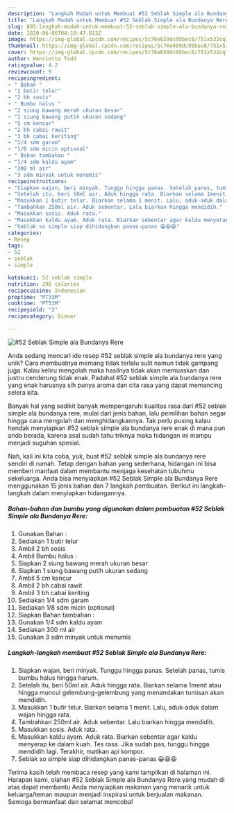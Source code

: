 ```yaml
---
description: "Langkah Mudah untuk Membuat #52 Seblak Simple ala Bundanya Rere, Bisa Manjain Lidah"
title: "Langkah Mudah untuk Membuat #52 Seblak Simple ala Bundanya Rere, Bisa Manjain Lidah"
slug: 895-langkah-mudah-untuk-membuat-52-seblak-simple-ala-bundanya-rere-bisa-manjain-lidah
date: 2020-06-06T04:10:47.813Z
image: https://img-global.cpcdn.com/recipes/5c76e659dc95bec8/751x532cq70/52-seblak-simple-ala-bundanya-rere-foto-resep-utama.jpg
thumbnail: https://img-global.cpcdn.com/recipes/5c76e659dc95bec8/751x532cq70/52-seblak-simple-ala-bundanya-rere-foto-resep-utama.jpg
cover: https://img-global.cpcdn.com/recipes/5c76e659dc95bec8/751x532cq70/52-seblak-simple-ala-bundanya-rere-foto-resep-utama.jpg
author: Henrietta Todd
ratingvalue: 4.2
reviewcount: 9
recipeingredient:
- " Bahan "
- "1 butir telur"
- "2 bh sosis"
- " Bumbu halus "
- "2 siung bawang merah ukuran besar"
- "1 siung bawang putih ukuran sedang"
- "5 cm kencur"
- "2 bh cabai rawit"
- "3 bh cabai keriting"
- "1/4 sdm garam"
- "1/8 sdm micin optional"
- " Bahan tambahan "
- "1/4 sdm kaldu ayam"
- "300 ml air"
- "3 sdm minyak untuk menumis"
recipeinstructions:
- "Siapkan wajan, beri minyak. Tunggu hingga panas. Setelah panas, tumis bumbu halus hingga harum."
- "Setelah itu, beri 50ml air. Aduk hingga rata. Biarkan selama 1menit atau hingga muncul gelembung-gelembung yang menandakan tumisan akan mendidih."
- "Masukkan 1 butir telur. Biarkan selama 1 menit. Lalu, aduk-aduk dalam wajan hingga rata."
- "Tambahkan 250ml air. Aduk sebentar. Lalu biarkan hingga mendidih."
- "Masukkan sosis. Aduk rata."
- "Masukkan kaldu ayam. Aduk rata. Biarkan sebentar agar kaldu menyerap ke dalam kuah. Tes rasa. Jika sudah pas, tunggu hingga mendidih lagi. Terakhir, matikan api kompor."
- "Seblak so simple siap dihidangkan panas-panas 😀😆😆"
categories:
- Resep
tags:
- 52
- seblak
- simple

katakunci: 52 seblak simple 
nutrition: 298 calories
recipecuisine: Indonesian
preptime: "PT33M"
cooktime: "PT53M"
recipeyield: "2"
recipecategory: Dinner

---
```



![#52 Seblak Simple ala Bundanya Rere](https://img-global.cpcdn.com/recipes/5c76e659dc95bec8/751x532cq70/52-seblak-simple-ala-bundanya-rere-foto-resep-utama.jpg)

Anda sedang mencari ide resep #52 seblak simple ala bundanya rere yang unik? Cara membuatnya memang tidak terlalu sulit namun tidak gampang juga. Kalau keliru mengolah maka hasilnya tidak akan memuaskan dan justru cenderung tidak enak. Padahal #52 seblak simple ala bundanya rere yang enak harusnya sih punya aroma dan cita rasa yang dapat memancing selera kita.



Banyak hal yang sedikit banyak mempengaruhi kualitas rasa dari #52 seblak simple ala bundanya rere, mulai dari jenis bahan, lalu pemilihan bahan segar hingga cara mengolah dan menghidangkannya. Tak perlu pusing kalau hendak menyiapkan #52 seblak simple ala bundanya rere enak di mana pun anda berada, karena asal sudah tahu triknya maka hidangan ini mampu menjadi suguhan spesial.


Nah, kali ini kita coba, yuk, buat #52 seblak simple ala bundanya rere sendiri di rumah. Tetap dengan bahan yang sederhana, hidangan ini bisa memberi manfaat dalam membantu menjaga kesehatan tubuhmu sekeluarga. Anda bisa menyiapkan #52 Seblak Simple ala Bundanya Rere menggunakan 15 jenis bahan dan 7 langkah pembuatan. Berikut ini langkah-langkah dalam menyiapkan hidangannya.

<!--inarticleads1-->

##### Bahan-bahan dan bumbu yang digunakan dalam pembuatan #52 Seblak Simple ala Bundanya Rere:

1. Gunakan  Bahan :
1. Sediakan 1 butir telur
1. Ambil 2 bh sosis
1. Ambil  Bumbu halus :
1. Siapkan 2 siung bawang merah ukuran besar
1. Siapkan 1 siung bawang putih ukuran sedang
1. Ambil 5 cm kencur
1. Ambil 2 bh cabai rawit
1. Ambil 3 bh cabai keriting
1. Sediakan 1/4 sdm garam
1. Sediakan 1/8 sdm micin (optional)
1. Siapkan  Bahan tambahan :
1. Gunakan 1/4 sdm kaldu ayam
1. Sediakan 300 ml air
1. Gunakan 3 sdm minyak untuk menumis




<!--inarticleads2-->

##### Langkah-langkah membuat #52 Seblak Simple ala Bundanya Rere:

1. Siapkan wajan, beri minyak. Tunggu hingga panas. Setelah panas, tumis bumbu halus hingga harum.
1. Setelah itu, beri 50ml air. Aduk hingga rata. Biarkan selama 1menit atau hingga muncul gelembung-gelembung yang menandakan tumisan akan mendidih.
1. Masukkan 1 butir telur. Biarkan selama 1 menit. Lalu, aduk-aduk dalam wajan hingga rata.
1. Tambahkan 250ml air. Aduk sebentar. Lalu biarkan hingga mendidih.
1. Masukkan sosis. Aduk rata.
1. Masukkan kaldu ayam. Aduk rata. Biarkan sebentar agar kaldu menyerap ke dalam kuah. Tes rasa. Jika sudah pas, tunggu hingga mendidih lagi. Terakhir, matikan api kompor.
1. Seblak so simple siap dihidangkan panas-panas 😀😆😆




Terima kasih telah membaca resep yang kami tampilkan di halaman ini. Harapan kami, olahan #52 Seblak Simple ala Bundanya Rere yang mudah di atas dapat membantu Anda menyiapkan makanan yang menarik untuk keluarga/teman maupun menjadi inspirasi untuk berjualan makanan. Semoga bermanfaat dan selamat mencoba!
